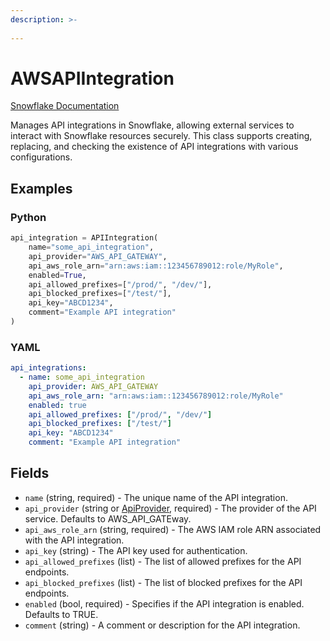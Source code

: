 ```yaml
---
description: >-
  
---
```


# AWSAPIIntegration

[Snowflake Documentation](https://docs.snowflake.com/en/sql-reference/sql/create-api-integration)

Manages API integrations in Snowflake, allowing external services to interact with Snowflake resources securely.
This class supports creating, replacing, and checking the existence of API integrations with various configurations.


## Examples

### Python

```python
api_integration = APIIntegration(
    name="some_api_integration",
    api_provider="AWS_API_GATEWAY",
    api_aws_role_arn="arn:aws:iam::123456789012:role/MyRole",
    enabled=True,
    api_allowed_prefixes=["/prod/", "/dev/"],
    api_blocked_prefixes=["/test/"],
    api_key="ABCD1234",
    comment="Example API integration"
)
```


### YAML

```yaml
api_integrations:
  - name: some_api_integration
    api_provider: AWS_API_GATEWAY
    api_aws_role_arn: "arn:aws:iam::123456789012:role/MyRole"
    enabled: true
    api_allowed_prefixes: ["/prod/", "/dev/"]
    api_blocked_prefixes: ["/test/"]
    api_key: "ABCD1234"
    comment: "Example API integration"
```


## Fields

* `name` (string, required) - The unique name of the API integration.
* `api_provider` (string or [ApiProvider](api_provider.md), required) - The provider of the API service. Defaults to AWS_API_GATEway.
* `api_aws_role_arn` (string, required) - The AWS IAM role ARN associated with the API integration.
* `api_key` (string) - The API key used for authentication.
* `api_allowed_prefixes` (list) - The list of allowed prefixes for the API endpoints.
* `api_blocked_prefixes` (list) - The list of blocked prefixes for the API endpoints.
* `enabled` (bool, required) - Specifies if the API integration is enabled. Defaults to TRUE.
* `comment` (string) - A comment or description for the API integration.


